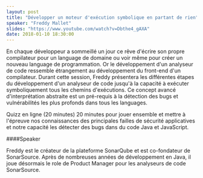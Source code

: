 ```yaml
---
layout: post
title: "Développer un moteur d'exécution symbolique en partant de rien"
speaker: "Freddy Mallet"
slides: "https://www.youtube.com/watch?v=Dbthe4_gAXA"
date: 2018-01-10 18:30:00
---
```

En chaque développeur a sommeillé un jour ce rêve d'écrire son propre compilateur pour un language de domaine ou voir même pour créer un nouveau language de programmation. Or le développement d'un analyseur de code ressemble étrangement au développement du front-end d'un compilateur. Durant cette session, Freddy présentera les différentes étapes du développement d'un analyseur de code jusqu'à la capacité à exécuter symboliquement tous les chemins d'exécutions. Ce concept avancé d'interprétation abstraite est un pré-requis à la détection des bugs et vulnérabilités les plus profonds dans tous les languages.

Quizz en ligne (20 minutes)
20 minutes pour jouer ensemble et mettre à l'épreuve nos connaissances des principales failles de sécurité applicatives et notre capacité les détecter des bugs dans du code Java et JavaScript.

####Speaker

Freddy est le créateur de la plateforme SonarQube et est co-fondateur de SonarSource. Après de nombreuses années de développement en Java, il joue désormais le role de Product Manager pour les analyseurs de code SonarSource.
